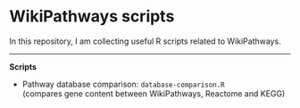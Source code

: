 # WikiPathways scripts

In this repository, I am collecting useful R scripts related to WikiPathways.

<hr/>

**Scripts**
* Pathway database comparison: ```database-comparison.R``` <br/>(compares gene content between WikiPathways, Reactome and KEGG)
